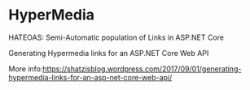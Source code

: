 # HyperMedia
HATEOAS: Semi-Automatic population of Links in ASP.NET Core

Generating Hypermedia links for an ASP.NET Core Web API

More info:https://shatzisblog.wordpress.com/2017/09/01/generating-hypermedia-links-for-an-asp-net-core-web-api/

